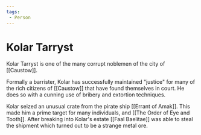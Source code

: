 ```yaml
---
tags:
 - Person
---
```



# Kolar Tarryst

Kolar Tarryst is one of the many corrupt noblemen of the city of [[Caustow]].

Formally a barrister, Kolar has successfully maintained "justice" for many of the rich citizens of [[Caustow]] that have found themselves in court. He does so with a cunning use of bribery and extortion techniques.

Kolar seized an unusual crate from the pirate ship [[Errant of Amak]]. This made him a prime target for many individuals, and [[The Order of Eye and Tooth]].
After breaking into Kolar's estate [[Faal Baelitae]] was able to steal the shipment which turned out to be a strange metal ore.